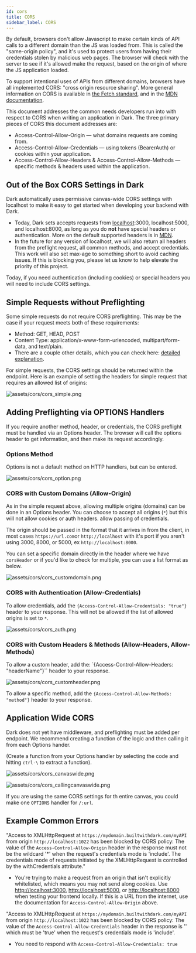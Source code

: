 ```yaml
---
id: cors
title: CORS
sidebar_label: CORS
---
```


By default, browsers don't allow Javascript to make certain kinds of API calls to a different domain than the JS was loaded from. This is called the "same-origin policy", and it's used to protect users from having their credentials stolen by malicious web pages. The browser will check with the server to see if it's allowed make the request, based on the origin of where the JS application loaded.

To support intentional uses of APIs from different domains, browsers have all implemented CORS: "cross origin resource sharing". More general information on CORS is available in [the Fetch standard](https://fetch.spec.whatwg.org/#http-cors-protocol), and in the [MDN documentation](https://developer.mozilla.org/en-US/docs/Web/HTTP/CORS).

This document addresses the common needs developers run into with respect to CORS when writing an application in Dark. The three primary pieces of CORS this document addresses are:

- Access-Control-Allow-Origin — what domains requests are coming from.
- Access-Control-Allow-Credentials — using tokens (BearerAuth) or cookies within your application.
- Access-Control-Allow-Headers & Access-Control-Allow-Methods — specific methods & headers used within the application.

## Out of the Box CORS Settings in Dark

Dark automatically uses permissive canvas-wide CORS settings with localhost to make it easy to get started when developing your backend with Dark.

- Today, Dark sets accepts requests from [localhost](http://localhost):3000, localhost:5000, and localhost:8000, as long as you do **not** have special headers or authentication. More on the default supported headers is in [MDN](https://developer.mozilla.org/en-US/docs/Web/HTTP/CORS).
- In the future for any version of localhost, we will also return all headers from the preflight request, all common methods, and accept credentials. This work will also set max-age to something short to avoid caching issues. If this is blocking you, please let us know to help elevate the priority of this project.

Today, if you need authentication (including cookies) or special headers you will need to include CORS settings.

## Simple Requests without Preflighting

Some simple requests do not require CORS preflighting. This may be the case if your request meets both of these requirements:

- Method: GET, HEAD, POST
- Content Type: application/x-www-form-urlencoded, multipart/form-data, and text/plain.
- There are a couple other details, which you can check here: [detailed explanation](https://developer.mozilla.org/en-US/docs/Web/HTTP/CORS#Simple_requests).

For simple requests, the CORS settings should be returned within the endpoint. Here is an example of setting the headers for simple request that requires an allowed list of origins:

![assets/cors/cors_simple.png](assets/cors/cors_simple.png)

## Adding Preflighting via OPTIONS Handlers

If you require another method, header, or credentials, the CORS preflight must be handled via an Options header. The browser will call the options header to get information, and then make its request accordingly.

### Options Method

Options is not a default method on HTTP handlers, but can be entered.

![assets/cors/cors_option.png](assets/cors/cors_option.png)

### CORS with Custom Domains (Allow-Origin)

As in the simple request above, allowing multiple origins (domains) can be done in an Options header. You can choose to accept all origins (`*`) but this will not allow cookies or auth headers. allow passing of credentials.

The origin should be passed in the format that it arrives in from the client, in most cases `https://url.com`or `http://localhost` with it's port if you aren't using 3000, 8000, or 5000, ex `http://localhost:8000`.

You can set a specific domain directly in the header where we have `corsHeader` or if you'd like to check for multiple, you can use a list format as below.

![assets/cors/cors_customdomain.png](assets/cors/cors_customdomain.png)

### CORS with Authentication (Allow-Credentials)

To allow credentials, add the `{Access-Control-Allow-Credentials: "true"}` header to your response. This will not be allowed if the list of allowed origins is set to `*`.

![assets/cors/cors_auth.png](assets/cors/cors_auth.png)

### CORS with Custom Headers & Methods (Allow-Headers, Allow-Methods)

To allow a custom header, add the: `{Access-Control-Allow-Headers: "headerName"}`` header to your response.

![assets/cors/cors_customheader.png](assets/cors/cors_customheader.png)

To allow a specific method, add the `{Access-Control-Allow-Methods: "method"}` header to your response.

## Application Wide CORS

Dark does not yet have middleware, and preflighting must be added per endpoint. We recommend creating a function of the logic and then calling it from each Options hander.

(Create a function from your Options handler by selecting the code and hitting `ctrl-\` to extract a function).

![assets/cors/cors_canvaswide.png](assets/cors/cors_canvaswide.png)

![assets/cors/cors_callingcanvaswide.png](assets/cors/cors_callingcanvaswide.png)

If you are using the same CORS settings for th entire canvas, you could make one `OPTIONS` handler for `/:url`.

## Example Common Errors

"Access to XMLHttpRequest at `https://mydomain.builtwithdark.com/myAPI` from origin `http://localhost:1022` has been blocked by CORS policy: The value of the `Access-Control-Allow-Origin` header in the response must not be the wildcard '\*' when the request's credentials mode is 'include'. The credentials mode of requests initiated by the XMLHttpRequest is controlled by the withCredentials attribute."

- You're trying to make a request from an origin that isn't explicitly whitelisted, which means you may not send along cookies. Use [http://localhost:3000](http://localhost:3000/), [http://localhost:5000](http://localhost:5000/), or [http://localhost:8000](http://localhost:8000/) when testing your frontend locally. If this is a URL from the internet, use the documentation for `Access-Control-Allow-Origin` above.

"Access to XMLHttpRequest at `https://mydomain.builtwithdark.com/myAPI` from origin `http://localhost:1022` has been blocked by CORS policy: The value of the `Access-Control-Allow-Credentials` header in the response is '' which must be 'true' when the request's credentials mode is 'include'.

- You need to respond with `Access-Control-Allow-Credentials: true`
